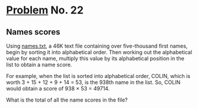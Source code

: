 # [Problem](https://projecteuler.net/problem=22) No. 22

## Names scores

Using [names.txt](https://github.com/cr2007/Project-Euler/blob/main/java/p020-p029/Problem%2022%20-%20Names%20scores/p022_names.txt), a 46K text file containing over five-thousand first names, begin by sorting it into alphabetical order. Then working out the alphabetical value for each name, multiply this value by its alphabetical position in the list to obtain a name score.

For example, when the list is sorted into alphabetical order, COLIN, which is worth 3 + 15 + 12 + 9 + 14 = 53, is the 938th name in the list. So, COLIN would obtain a score of 938 × 53 = 49714.

What is the total of all the name scores in the file?
